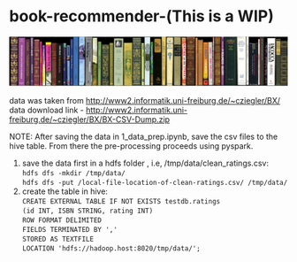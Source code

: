 # book-recommender-(This is a WIP)

<div align="center">
<img src=https://raw.githubusercontent.com/GrejSegura/book-recommender/master/img/books.jpg>
</div>

data was taken from http://www2.informatik.uni-freiburg.de/~cziegler/BX/  
data download link - http://www2.informatik.uni-freiburg.de/~cziegler/BX/BX-CSV-Dump.zip


NOTE:
After saving the data in 1_data_prep.ipynb, save the csv files to the hive table. From there the pre-processing proceeds using pyspark.
1. save the data first in a hdfs folder , i.e, /tmp/data/clean_ratings.csv:  
    `hdfs dfs -mkdir /tmp/data/`  
    `hdfs dfs -put /local-file-location-of-clean-ratings.csv/ /tmp/data/`  
2. create the table in hive:  
    `CREATE EXTERNAL TABLE IF NOT EXISTS testdb.ratings`  
    `(id INT, ISBN STRING, rating INT)`  
    `ROW FORMAT DELIMITED`  
    `FIELDS TERMINATED BY ','`  
    `STORED AS TEXTFILE`  
    `LOCATION 'hdfs://hadoop.host:8020/tmp/data/';`
